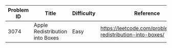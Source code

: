 | Problem ID | Title | Difficulty | Reference
| --- | --- | --- | ---
| 3074 | Apple Redistribution into Boxes | Easy | https://leetcode.com/problems/apple-redistribution-into-boxes/
